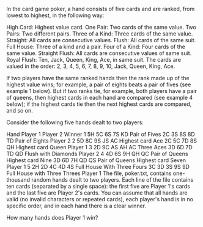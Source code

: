 In the card game poker, a hand consists of five cards and are ranked, from lowest to highest, in the following way:

High Card: Highest value card.
One Pair: Two cards of the same value.
Two Pairs: Two different pairs.
Three of a Kind: Three cards of the same value.
Straight: All cards are consecutive values.
Flush: All cards of the same suit.
Full House: Three of a kind and a pair.
Four of a Kind: Four cards of the same value.
Straight Flush: All cards are consecutive values of same suit.
Royal Flush: Ten, Jack, Queen, King, Ace, in same suit.
The cards are valued in the order:
2, 3, 4, 5, 6, 7, 8, 9, 10, Jack, Queen, King, Ace.

If two players have the same ranked hands then the rank made up of the highest value wins; for example, a pair of eights beats a pair of fives (see example 1 below). But if two ranks tie, for example, both players have a pair of queens, then highest cards in each hand are compared (see example 4 below); if the highest cards tie then the next highest cards are compared, and so on.

Consider the following five hands dealt to two players:

Hand    Player 1    Player 2    Winner
1   5H 5C 6S 7S KD
Pair of Fives
  2C 3S 8S 8D TD
Pair of Eights
  Player 2
2   5D 8C 9S JS AC
Highest card Ace
  2C 5C 7D 8S QH
Highest card Queen
  Player 1
3   2D 9C AS AH AC
Three Aces
  3D 6D 7D TD QD
Flush with Diamonds
  Player 2
4   4D 6S 9H QH QC
Pair of Queens
Highest card Nine
  3D 6D 7H QD QS
Pair of Queens
Highest card Seven
  Player 1
5   2H 2D 4C 4D 4S
Full House
With Three Fours
  3C 3D 3S 9S 9D
Full House
with Three Threes
  Player 1
The file, poker.txt, contains one-thousand random hands dealt to two players. Each line of the file contains ten cards (separated by a single space): the first five are Player 1's cards and the last five are Player 2's cards. You can assume that all hands are valid (no invalid characters or repeated cards), each player's hand is in no specific order, and in each hand there is a clear winner.

How many hands does Player 1 win?
